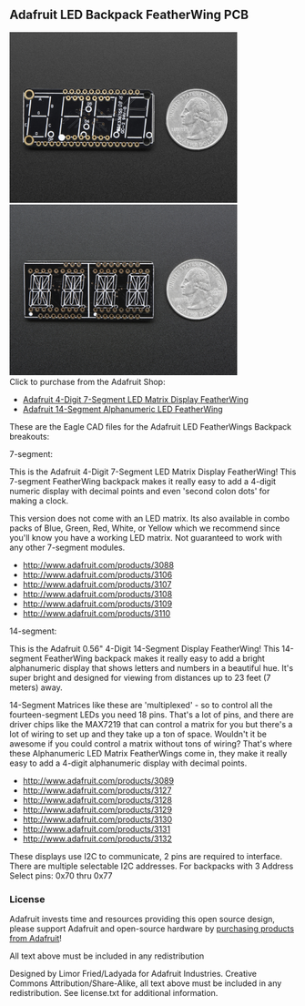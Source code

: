 ## Adafruit LED Backpack FeatherWing PCB
<a href="http://www.adafruit.com/products/3088"><img src="assets/3088.jpg?raw=true" width="400px"></a>&nbsp; <a href="http://www.adafruit.com/products/3089"><img src="assets/3089.jpg?raw=true" width="400px"></a><br />
Click to purchase from the Adafruit Shop:
- [Adafruit 4-Digit 7-Segment LED Matrix Display FeatherWing](https://www.adafruit.com/product/3088)
- [Adafruit 14-Segment Alphanumeric LED FeatherWing](https://www.adafruit.com/product/3089)

These are the Eagle CAD files for the Adafruit LED FeatherWings Backpack breakouts:

7-segment:

This is the Adafruit 4-Digit 7-Segment LED Matrix Display FeatherWing! This 7-segment FeatherWing backpack makes it really easy to add a 4-digit numeric display with decimal points and even 'second colon dots' for making a clock.

This version does not come with an LED matrix. Its also available in combo packs of Blue, Green, Red, White, or Yellow which we recommend since you'll know you have a working LED matrix. Not guaranteed to work with any other 7-segment modules.

- http://www.adafruit.com/products/3088
- http://www.adafruit.com/products/3106
- http://www.adafruit.com/products/3107
- http://www.adafruit.com/products/3108
- http://www.adafruit.com/products/3109
- http://www.adafruit.com/products/3110

14-segment:

This is the Adafruit 0.56" 4-Digit 14-Segment Display FeatherWing! This 14-segment FeatherWing backpack makes it really easy to add a bright alphanumeric display that shows letters and numbers in a beautiful hue. It's super bright and designed for viewing from distances up to 23 feet (7 meters) away.

14-Segment Matrices like these are 'multiplexed' - so to control all the fourteen-segment LEDs you need 18 pins. That's a lot of pins, and there are driver chips like the MAX7219 that can control a matrix for you but there's a lot of wiring to set up and they take up a ton of space. Wouldn't it be awesome if you could control a matrix without tons of wiring? That's where these Alphanumeric LED Matrix FeatherWings come in, they make it really easy to add a 4-digit alphanumeric display with decimal points.

- http://www.adafruit.com/products/3089
- http://www.adafruit.com/products/3127
- http://www.adafruit.com/products/3128
- http://www.adafruit.com/products/3129
- http://www.adafruit.com/products/3130
- http://www.adafruit.com/products/3131
- http://www.adafruit.com/products/3132

These displays use I2C to communicate, 2 pins are required to 
interface. There are multiple selectable I2C addresses. For backpacks 
with 3 Address Select pins: 0x70 thru 0x77

### License

Adafruit invests time and resources providing this open source design, please support Adafruit and open-source hardware by [purchasing products from Adafruit](https://www.adafruit.com)!

All text above must be included in any redistribution

Designed by Limor Fried/Ladyada for Adafruit Industries.
Creative Commons Attribution/Share-Alike, all text above must be included in any redistribution. 
See license.txt for additional information.
